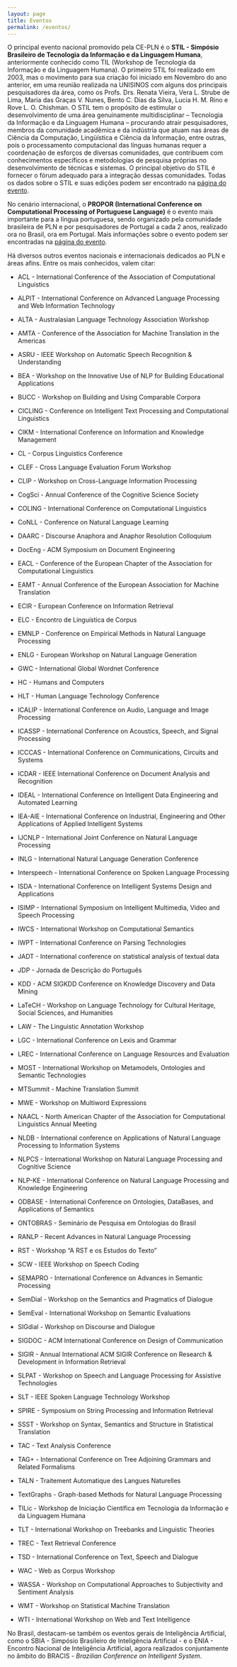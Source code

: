 ```yaml
---
layout: page
title: Eventos
permalink: /eventos/
---
```


O principal evento nacional promovido pela CE-PLN é o __STIL - Simpósio Brasileiro de Tecnologia da Informação e da Linguagem Humana__, anteriormente conhecido como TIL (Workshop de Tecnologia da Informação e da Linguagem Humana). O primeiro STIL foi realizado em 2003, mas o movimento para sua criação foi iniciado em Novembro do ano anterior, em uma reunião realizada na UNISINOS com alguns dos principais pesquisadores da área, como os Profs. Drs. Renata Vieira, Vera L. Strube de Lima, Maria das Graças V. Nunes, Bento C. Dias da Silva, Lucia H. M. Rino e Rove L. O. Chishman. O STIL tem o propósito de estimular o desenvolvimento de uma área genuinamente multidisciplinar – Tecnologia da Informação e da Linguagem Humana – procurando atrair pesquisadores, membros da comunidade acadêmica e da indústria que atuam nas áreas de Ciência da Computação, Lingüística e Ciência da Informação, entre outras, pois o processamento computacional das línguas humanas requer a coordenação de esforços de diversas comunidades, que contribuem com conhecimentos específicos e metodologias de pesquisa próprias no desenvolvimento de técnicas e sistemas. O principal objetivo do STIL é fornecer o fórum adequado para a integração dessas comunidades. Todas os dados sobre o STIL e suas edições podem ser encontrado na [página do evento](/stil/).

No cenário internacional, o __PROPOR (International Conference on Computational Processing of Portuguese Language)__ é o evento mais importante para a língua portuguesa, sendo organizado pela comunidade brasileira de PLN e por pesquisadores de Portugal a cada 2 anos, realizado ora no Brasil, ora em Portugal. Mais informações sobre o evento podem ser encontradas na [página do evento](/propor/).

Há diversos outros eventos nacionais e internacionais dedicados ao PLN e áreas afins. Entre os mais conhecidos, valem citar:

* ACL - International Conference of the Association of Computational Linguistics

* ALPIT - International Conference on Advanced Language Processing and Web Information Technology

* ALTA - Australasian Language Technology Association Workshop

* AMTA - Conference of the Association for Machine Translation in the Americas

* ASRU - IEEE Workshop on Automatic Speech Recognition & Understanding

* BEA - Workshop on the Innovative Use of NLP for Building Educational Applications

* BUCC - Workshop on Building and Using Comparable Corpora

* CICLING - Conference on Intelligent Text Processing and Computational Linguistics

* CIKM - International Conference on Information and Knowledge Management

* CL - Corpus Linguistics Conference

* CLEF - Cross Language Evaluation Forum Workshop

* CLIP - Workshop on Cross-Language Information Processing

* CogSci - Annual Conference of the Cognitive Science Society

* COLING - International Conference on Computational Linguistics

* CoNLL - Conference on Natural Language Learning

* DAARC - Discourse Anaphora and Anaphor Resolution Colloquium

* DocEng - ACM Symposium on Document Engineering

* EACL - Conference of the European Chapter of the Association for Computational Linguistics

* EAMT - Annual Conference of the European Association for Machine Translation

* ECIR - European Conference on Information Retrieval

* ELC - Encontro de Linguística de Corpus

* EMNLP - Conference on Empirical Methods in Natural Language Processing

* ENLG - European Workshop on Natural Language Generation

* GWC - International Global Wordnet Conference

* HC - Humans and Computers

* HLT - Human Language Technology Conference

* ICALIP - International Conference on Audio, Language and Image Processing

* ICASSP - International Conference on Acoustics, Speech, and Signal Processing

* ICCCAS - International Conference on Communications, Circuits and Systems

* ICDAR - IEEE International Conference on Document Analysis and Recognition

* IDEAL - International Conference on Intelligent Data Engineering and Automated Learning

* IEA-AIE - International Conference on Industrial, Engineering and Other Applications of Applied Intelligent Systems

* IJCNLP - International Joint Conference on Natural Language Processing

* INLG - International Natural Language Generation Conference

* Interspeech - International Conference on Spoken Language Processing

* ISDA - International Conference on Intelligent Systems Design and Applications

* ISIMP - International Symposium on Intelligent Multimedia, Video and Speech Processing

* IWCS - International Workshop on Computational Semantics

* IWPT - International Conference on Parsing Technologies

* JADT - International conference on statistical analysis of textual data

* JDP - Jornada de Descrição do Português

* KDD - ACM SIGKDD Conference on Knowledge Discovery and Data Mining

* LaTeCH - Workshop on Language Technology for Cultural Heritage, Social Sciences, and Humanities

* LAW - The Linguistic Annotation Workshop

* LGC - International Conference on Lexis and Grammar

* LREC - International Conference on Language Resources and Evaluation

* MOST - International Workshop on Metamodels, Ontologies and Semantic Technologies

* MTSummit - Machine Translation Summit

* MWE - Workshop on Multiword Expressions

* NAACL - North American Chapter of the Association for Computational Linguistics Annual Meeting

* NLDB - International conference on Applications of Natural Language Processing to Information Systems

* NLPCS - International Workshop on Natural Language Processing and Cognitive Science

* NLP-KE - International Conference on Natural Language Processing and Knowledge Engineering

* ODBASE - International Conference on Ontologies, DataBases, and Applications of Semantics

* ONTOBRAS - Seminário de Pesquisa em Ontologias do Brasil

* RANLP - Recent Advances in Natural Language Processing

* RST - Workshop “A RST e os Estudos do Texto”

* SCW - IEEE Workshop on Speech Coding

* SEMAPRO - International Conference on Advances in Semantic Processing

* SemDial - Workshop on the Semantics and Pragmatics of Dialogue

* SemEval - International Workshop on Semantic Evaluations

* SIGdial - Workshop on Discourse and Dialogue

* SIGDOC - ACM International Conference on Design of Communication

* SIGIR - Annual International ACM SIGIR Conference on Research & Development in Information Retrieval

* SLPAT - Workshop on Speech and Language Processing for Assistive Technologies

* SLT - IEEE Spoken Language Technology Workshop

* SPIRE - Symposium on String Processing and Information Retrieval

* SSST - Workshop on Syntax, Semantics and Structure in Statistical Translation

* TAC - Text Analysis Conference

* TAG+ - International Conference on Tree Adjoining Grammars and Related Formalisms

* TALN - Traitement Automatique des Langues Naturelles

* TextGraphs - Graph-based Methods for Natural Language Processing

* TILic - Workshop de Iniciação Científica em Tecnologia da Informação e da Linguagem Humana

* TLT - International Workshop on Treebanks and Linguistic Theories

* TREC - Text Retrieval Conference

* TSD - International Conference on Text, Speech and Dialogue

* WAC - Web as Corpus Workshop

* WASSA - Workshop on Computational Approaches to Subjectivity and Sentiment Analysis

* WMT - Workshop on Statistical Machine Translation

* WTI - International Workshop on Web and Text Intelligence
     

No Brasil, destacam-se também os eventos gerais de Inteligência Artificial, como o SBIA - Simpósio Brasileiro de Inteligência Artificial - e o ENIA - Encontro Nacional de Inteligência Artificial, agora realizados conjuntamente no âmbito do BRACIS - _Brazilian Conference on Intelligent System_.
